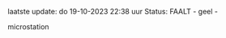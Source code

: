 laatste update: 
do 19-10-2023 22:38   uur 
Status: FAALT - geel - 
<div class="service Y">microstation</div>
